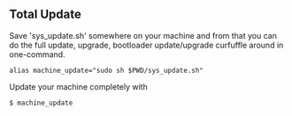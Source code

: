 
## Total Update
Save 'sys_update.sh' somewhere on your machine and from that you can do the full update, upgrade, 
bootloader update/upgrade curfuffle around in one-command. 
```shell
alias machine_update="sudo sh $PWD/sys_update.sh"
```
Update your machine completely with 
```shell
$ machine_update
```


